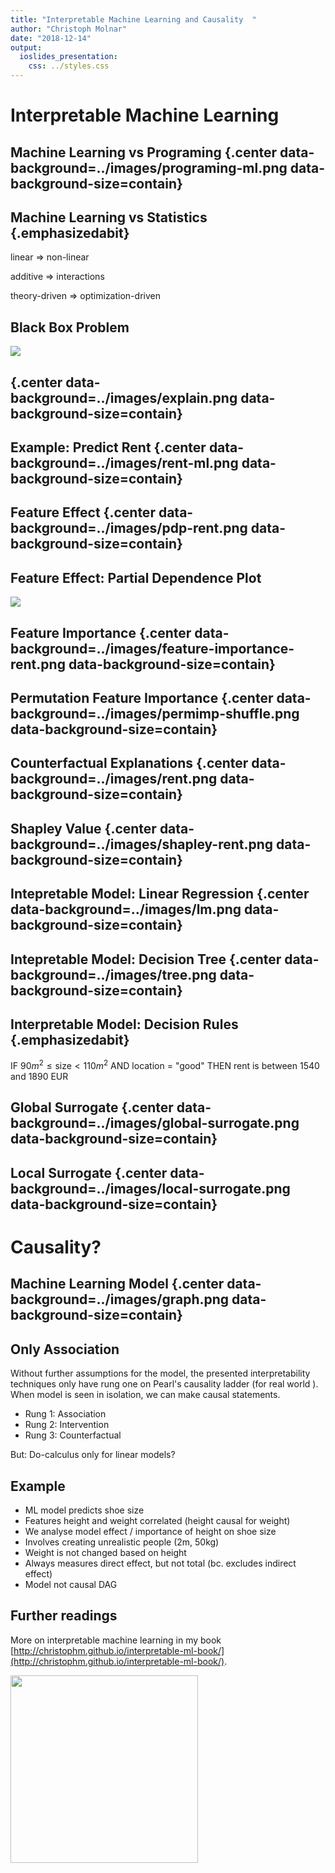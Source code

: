 ```yaml
---
title: "Interpretable Machine Learning and Causality  "
author: "Christoph Molnar"
date: "2018-12-14"
output:
  ioslides_presentation:
    css: ../styles.css
---
```


# Interpretable Machine Learning

## Machine Learning vs Programing {.center data-background=../images/programing-ml.png data-background-size=contain}


## Machine Learning vs Statistics  {.emphasizedabit}

linear $\Rightarrow$ non-linear

additive $\Rightarrow$ interactions

theory-driven $\Rightarrow$ optimization-driven

## Black Box Problem

![](../images/iml-ml.png)


## {.center data-background=../images/explain.png data-background-size=contain}

## Example: Predict Rent {.center data-background=../images/rent-ml.png data-background-size=contain}

## Feature Effect {.center data-background=../images/pdp-rent.png data-background-size=contain}


## Feature Effect: Partial Dependence Plot

![](../images/pdp.gif)


## Feature Importance {.center data-background=../images/feature-importance-rent.png data-background-size=contain}

## Permutation Feature Importance {.center data-background=../images/permimp-shuffle.png data-background-size=contain}

## Counterfactual Explanations {.center data-background=../images/rent.png data-background-size=contain}

## Shapley Value {.center data-background=../images/shapley-rent.png data-background-size=contain}

## Intepretable Model: Linear Regression {.center data-background=../images/lm.png data-background-size=contain}

## Intepretable Model: Decision Tree {.center data-background=../images/tree.png data-background-size=contain}

## Interpretable Model: Decision Rules {.emphasizedabit}

IF $90m^2\leq \text{size} < 110m^2$  AND location $=$ "good" THEN rent is between 1540 and 1890 EUR

## Global Surrogate {.center data-background=../images/global-surrogate.png data-background-size=contain}

## Local Surrogate {.center data-background=../images/local-surrogate.png data-background-size=contain}



# Causality?

## Machine Learning Model  {.center data-background=../images/graph.png data-background-size=contain}


## Only Association

Without further assumptions for the model, the presented interpretability techniques only have rung one on Pearl's causality ladder (for real world ).
When model is seen in isolation, we can make causal statements.

- Rung 1: Association
- Rung 2: Intervention
- Rung 3: Counterfactual

But: Do-calculus only for linear models?

## Example

- ML model predicts shoe size
- Features height and weight correlated (height causal for weight)
- We analyse model effect / importance of height on shoe size
- Involves creating unrealistic people (2m, 50kg)
- Weight is not changed based on height
- Always measures direct effect, but not total (bc. excludes indirect effect)
- Model not causal DAG


## Further readings   
More on interpretable machine learning in my book [http://christophm.github.io/interpretable-ml-book/](http://christophm.github.io/interpretable-ml-book/).

<img src="../images/cover-bordered.jpg" width=300/>

